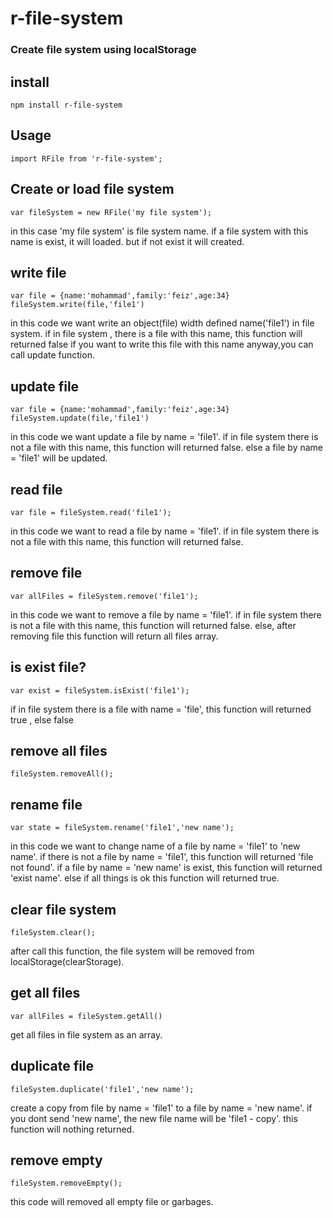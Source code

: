 # r-file-system
### Create file system using localStorage

## install

```
npm install r-file-system
```
## Usage

```
import RFile from 'r-file-system';
```

## Create or load file system

```
var fileSystem = new RFile('my file system');

```

in this case 'my file system' is file system name.
if a file system with this name is exist, it will loaded. but if not exist it will created.

## write file

```
var file = {name:'mohammad',family:'feiz',age:34}
fileSystem.write(file,'file1')
```

in this code we want write an object(file) width defined name('file1') in file system.
if in file system , there is a file with this name, this function will returned false
if you want to write this file with this name anyway,you can call update function.

## update file

```
var file = {name:'mohammad',family:'feiz',age:34}
fileSystem.update(file,'file1')

```

in this code we want update a file by name = 'file1'.
if in file system there is not a file with this name, this function will returned false.
else a file by name = 'file1' will be updated.

## read file

```
var file = fileSystem.read('file1');
```

in this code we want to read a file by name = 'file1'.
if in file system there is not a file with this name, this function will returned false.

## remove file

```
var allFiles = fileSystem.remove('file1');
```

in this code we want to remove a file by name = 'file1'.
if in file system there is not a file with this name, this function will returned false.
else, after removing file this function will return all files array.

## is exist file?

```
var exist = fileSystem.isExist('file1');
```

if in file system there is a file with name = 'file', this function will returned true , else false

## remove all files

```
fileSystem.removeAll();
```

## rename file

```
var state = fileSystem.rename('file1','new name');
```

in this code we want to change name of a file by name = 'file1' to 'new name'.
if there is not a file by name = 'file1', this function will returned 'file not found'.
if a file by name = 'new name' is exist, this function will returned 'exist name'.
else if all things is ok this function will returned true. 

## clear file system

```
fileSystem.clear();
```

after call this function, the file system will be removed from localStorage(clearStorage).

## get all files

```
var allFiles = fileSystem.getAll()
```

get all files in file system as an array.


## duplicate file

```
fileSystem.duplicate('file1','new name');
```

create a copy from file by name = 'file1' to a file by name = 'new name'.
if you dont send 'new name', the new file name will be 'file1 - copy'.
this function will nothing returned.

## remove empty

```
fileSystem.removeEmpty();
```

this code will removed all empty file or garbages.

